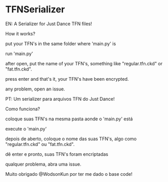 # TFNSerializer
EN:
A Serializer for Just Dance TFN files!

How it works?

put your TFN's in the same folder where 'main.py' is

run 'main.py'

after open, put the name of your TFN's, something like "regular.tfn.ckd" or "fat.tfn.ckd".

press enter and that's it, your TFN's have been encrypted.

any problem, open an issue.







PT:
Um serializer para arquivos TFN do Just Dance!

Como funciona?

coloque suas TFN's na mesma pasta aonde o 'main.py' está

execute o 'main.py'

depois de aberto, coloque o nome das suas TFN's, algo como "regular.tfn.ckd" ou "fat.tfn.ckd".

dê enter e pronto, suas TFN's foram encriptadas

qualquer problema, abra uma issue.


Muito obrigado @WodsonKun por ter me dado o base code!
